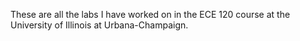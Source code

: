 These are all the labs I have worked on in the ECE 120 course at the University of Illinois at Urbana-Champaign.
